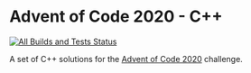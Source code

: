 # Advent of Code 2020 - C++

[![All Builds and Tests Status](https://github.com/apathyboy/aoc2020cpp/workflows/All%20Builds%20and%20Tests/badge.svg)](https://github.com/apathyboy/aoc2020cpp/actions?query=workflow%3A%22All+Builds+and+Tests%22)

A set of C++ solutions for the [Advent of Code 2020](https://adventofcode.com/2020) challenge.

